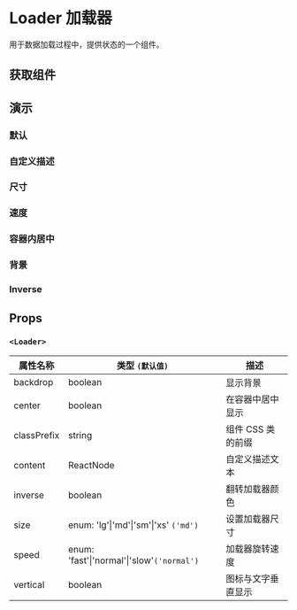# Loader 加载器

用于数据加载过程中，提供状态的一个组件。

## 获取组件

<!--{include:(components/loader/fragments/import.md)}-->

## 演示

### 默认

<!--{include:`basic.md`}-->

### 自定义描述

<!--{include:`content.md`}-->

### 尺寸

<!--{include:`size.md`}-->

### 速度

<!--{include:`speed.md`}-->

### 容器内居中

<!--{include:`center.md`}-->

### 背景

<!--{include:`backdrop.md`}-->

### Inverse

<!--{include:`inverse.md`}-->

## Props

### `<Loader>`

| 属性名称    | 类型 `(默认值)`                                    | 描述               |
| ----------- | -------------------------------------------------- | ------------------ |
| backdrop    | boolean                                            | 显示背景           |
| center      | boolean                                            | 在容器中居中显示   |
| classPrefix | string                                             | 组件 CSS 类的前缀  |
| content     | ReactNode                                          | 自定义描述文本     |
| inverse     | boolean                                            | 翻转加载器颜色     |
| size        | enum: 'lg'&#124;'md'&#124;'sm'&#124;'xs' `('md')`  | 设置加载器尺寸     |
| speed       | enum: 'fast'&#124;'normal'&#124;'slow'`('normal')` | 加载器旋转速度     |
| vertical    | boolean                                            | 图标与文字垂直显示 |
